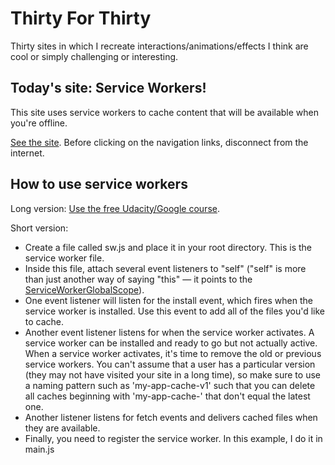 # Thirty For Thirty

Thirty sites in which I recreate interactions/animations/effects I think are cool or simply challenging or interesting.

## Today's site: Service Workers!

This site uses service workers to cache content that will be available when you're offline.

[See the site](https://akiryk.github.io/thirty-sites-3/index.html). Before clicking on the navigation links, disconnect from the internet.

## How to use service workers

Long version: [Use the free Udacity/Google course](https://www.udacity.com/course/offline-web-applications--ud899).

Short version:

* Create a file called sw.js and place it in your root directory. This is the service worker file.
* Inside this file, attach several event listeners to "self" ("self" is more than just another way of saying "this" — it points to the [ServiceWorkerGlobalScope](https://stackoverflow.com/questions/38040044/should-i-use-self-or-this-in-service-worker)).
* One event listener will listen for the install event, which fires when the service worker is installed. Use this event to add all of the files you'd like to cache.
* Another event listener listens for when the service worker activates. A service worker can be installed and ready to go but not actually active. When a service worker activates, it's time to remove the old or previous service workers. You can't assume that a user has a particular version (they may not have visited your site in a long time), so make sure to use a naming pattern such as 'my-app-cache-v1' such that you can delete all caches beginning with 'my-app-cache-' that don't equal the latest one.
* Another listener listens for fetch events and delivers cached files when they are available.
* Finally, you need to register the service worker. In this example, I do it in main.js
